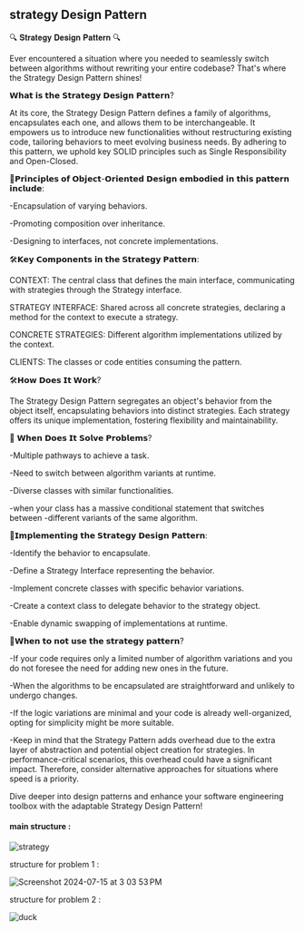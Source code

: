 ## strategy Design Pattern
🔍 𝐒𝐭𝐫𝐚𝐭𝐞𝐠𝐲 𝐃𝐞𝐬𝐢𝐠𝐧 𝐏𝐚𝐭𝐭𝐞𝐫𝐧 🔍

Ever encountered a situation where you needed to seamlessly switch between algorithms without rewriting your entire codebase? That's where the Strategy Design Pattern shines!

𝗪𝗵𝗮𝘁 𝗶𝘀 𝘁𝗵𝗲 𝗦𝘁𝗿𝗮𝘁𝗲𝗴𝘆 𝗗𝗲𝘀𝗶𝗴𝗻 𝗣𝗮𝘁𝘁𝗲𝗿𝗻?

At its core, the Strategy Design Pattern defines a family of algorithms, encapsulates each one, and allows them to be interchangeable. It empowers us to introduce new functionalities without restructuring existing code, tailoring behaviors to meet evolving business needs. By adhering to this pattern, we uphold key SOLID principles such as Single Responsibility and Open-Closed.

🌟𝗣𝗿𝗶𝗻𝗰𝗶𝗽𝗹𝗲𝘀 𝗼𝗳 𝗢𝗯𝗷𝗲𝗰𝘁-𝗢𝗿𝗶𝗲𝗻𝘁𝗲𝗱 𝗗𝗲𝘀𝗶𝗴𝗻 𝗲𝗺𝗯𝗼𝗱𝗶𝗲𝗱 𝗶𝗻 𝘁𝗵𝗶𝘀 𝗽𝗮𝘁𝘁𝗲𝗿𝗻 𝗶𝗻𝗰𝗹𝘂𝗱𝗲:

-Encapsulation of varying behaviors.

-Promoting composition over inheritance.

-Designing to interfaces, not concrete implementations.

🛠️𝗞𝗲𝘆 𝗖𝗼𝗺𝗽𝗼𝗻𝗲𝗻𝘁𝘀 𝗶𝗻 𝘁𝗵𝗲 𝗦𝘁𝗿𝗮𝘁𝗲𝗴𝘆 𝗣𝗮𝘁𝘁𝗲𝗿𝗻:

CONTEXT: The central class that defines the main interface, communicating with strategies through the Strategy interface.

STRATEGY INTERFACE: Shared across all concrete strategies, declaring a method for the context to execute a strategy.

CONCRETE STRATEGIES: Different algorithm implementations utilized by the context.

CLIENTS: The classes or code entities consuming the pattern.

🛠️𝗛𝗼𝘄 𝗗𝗼𝗲𝘀 𝗜𝘁 𝗪𝗼𝗿𝗸?

The Strategy Design Pattern segregates an object's behavior from the object itself, encapsulating behaviors into distinct strategies. Each strategy offers its unique implementation, fostering flexibility and maintainability.

🎯 𝗪𝗵𝗲𝗻 𝗗𝗼𝗲𝘀 𝗜𝘁 𝗦𝗼𝗹𝘃𝗲 𝗣𝗿𝗼𝗯𝗹𝗲𝗺𝘀?

-Multiple pathways to achieve a task.

-Need to switch between algorithm variants at runtime.

-Diverse classes with similar functionalities.

-when your class has a massive conditional statement that switches between -different variants of the same algorithm.

🌿𝗜𝗺𝗽𝗹𝗲𝗺𝗲𝗻𝘁𝗶𝗻𝗴 𝘁𝗵𝗲 𝗦𝘁𝗿𝗮𝘁𝗲𝗴𝘆 𝗗𝗲𝘀𝗶𝗴𝗻 𝗣𝗮𝘁𝘁𝗲𝗿𝗻:

-Identify the behavior to encapsulate.

-Define a Strategy Interface representing the behavior.

-Implement concrete classes with specific behavior variations.

-Create a context class to delegate behavior to the strategy object.

-Enable dynamic swapping of implementations at runtime.

🚫𝗪𝗵𝗲𝗻 𝘁𝗼 𝗻𝗼𝘁 𝘂𝘀𝗲 𝘁𝗵𝗲 𝘀𝘁𝗿𝗮𝘁𝗲𝗴𝘆 𝗽𝗮𝘁𝘁𝗲𝗿𝗻?

-If your code requires only a limited number of algorithm variations and you do not foresee the need for adding new ones in the future.

-When the algorithms to be encapsulated are straightforward and unlikely to undergo changes.

-If the logic variations are minimal and your code is already well-organized, opting for simplicity might be more suitable.

-Keep in mind that the Strategy Pattern adds overhead due to the extra layer of abstraction and potential object creation for strategies. In performance-critical scenarios, this overhead could have a significant impact. Therefore, consider alternative approaches for situations where speed is a priority.

Dive deeper into design patterns and enhance your software engineering toolbox with the adaptable Strategy Design Pattern!

#### main structure : 

![strategy](https://github.com/user-attachments/assets/3075d39e-2f63-4707-86c4-dee751941880)


structure for problem 1 :

![Screenshot 2024-07-15 at 3 03 53 PM](https://github.com/user-attachments/assets/596af59b-e300-4550-81dd-a3ab5f3951ad)

structure for problem 2 :

![duck](https://github.com/user-attachments/assets/a71e5d20-376b-448a-92e8-eaafba756305)
